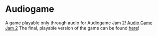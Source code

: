 # Audiogame
A game playable only through audio for Audiogame Jam 2!
[Audio Game Jam 2](http://jams.gamejolt.io/audiogamejam2)
The final, playable version of the game can be found [here](https://gamejolt.com/games/jj/290484)!
